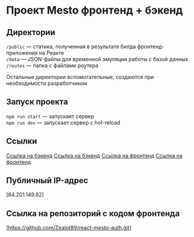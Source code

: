 # Проект Mesto фронтенд + бэкенд

## Директории

`/public` — статика, полученная в результате билда фронтенд-приложения на Реакте  
`/data` — JSON-файлы для временной эмуляции работы с базой данных  
`/routes` — папка с файлами роутера

Остальные директории вспомогательные, создаются при необходимости разработчиком

## Запуск проекта

`npm run start` — запускает сервер  
`npm run dev` — запускает сервер с hot-reload

## Ссылки

[Ссылка на бэкенд](http://www.api.zealot.students.nomoreparties.co/)
[Ссылка на бэкенд](http://api.zealot.students.nomoreparties.co/)
[Ссылка на фронтенд](http://www.zealot.students.nomoreparties.co/)
[Ссылка на фронтенд](http://zealot.students.nomoreparties.co/)

## Публичный IP-адрес

[84.201.149.82]

## Ссылка на репозиторий с кодом фронтенда

[https://github.com/Zealot89/react-mesto-auth.git]
